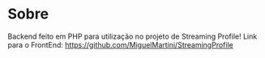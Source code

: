 # Sobre
Backend feito em PHP para utilização no projeto de Streaming Profile!
Link para o FrontEnd: https://github.com/MiguelMartini/StreamingProfile
